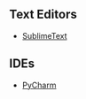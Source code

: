 ## Text Editors
- [SublimeText](http://www.sublimetext.com/)

## IDEs
- [PyCharm](https://www.jetbrains.com/pycharm/)